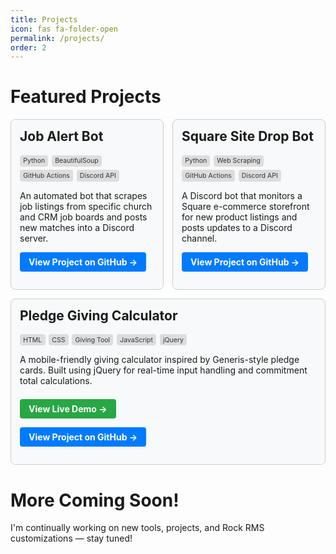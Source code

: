 ```yaml
---
title: Projects
icon: fas fa-folder-open
permalink: /projects/
order: 2
---
```


# Featured Projects

<div style="display: flex; flex-wrap: wrap; gap: 1em; justify-content: space-between;">
  <div style="flex: 1 1 48%; box-sizing: border-box; border: 1px solid var(--border-color, #ccc); border-radius: 8px; padding: 1em; background-color: var(--card-bg, #f8f9fa);">
    <h2 style="margin-top: 0;">Job Alert Bot</h2>
    <div style="display: flex; flex-wrap: wrap; gap: 0.4em; margin: 0.4em 0;">
      <span style="background: #ddd; color: #333; font-size: 0.75em; padding: 0.25em 0.5em; border-radius: 4px;">
        <i class="fab fa-python"></i> Python
      </span>
      <span style="background: #ddd; color: #333; font-size: 0.75em; padding: 0.25em 0.5em; border-radius: 4px;">
        <i class="fas fa-code"></i> BeautifulSoup
      </span>
      <span style="background: #ddd; color: #333; font-size: 0.75em; padding: 0.25em 0.5em; border-radius: 4px;">
        <i class="fas fa-robot"></i> GitHub Actions
      </span>
      <span style="background: #ddd; color: #333; font-size: 0.75em; padding: 0.25em 0.5em; border-radius: 4px;">
        <i class="fab fa-discord"></i> Discord API
      </span>
    </div>
    <p>An automated bot that scrapes job listings from specific church and CRM job boards and posts new matches into a Discord server.</p>
    <p><a href="https://github.com/skellyren/job-alert-bot" target="_blank" style="display: inline-block; background-color: #007bff; color: white; padding: 0.5em 1em; border-radius: 4px; text-decoration: none;"><strong>View Project on GitHub →</strong></a></p>
  </div>

  <div style="flex: 1 1 48%; box-sizing: border-box; border: 1px solid var(--border-color, #ccc); border-radius: 8px; padding: 1em; background-color: var(--card-bg, #f8f9fa);">
    <h2 style="margin-top: 0;">Square Site Drop Bot</h2>
    <div style="display: flex; flex-wrap: wrap; gap: 0.4em; margin: 0.4em 0;">
      <span style="background: #ddd; color: #333; font-size: 0.75em; padding: 0.25em 0.5em; border-radius: 4px;">
        <i class="fab fa-python"></i> Python
      </span>
      <span style="background: #ddd; color: #333; font-size: 0.75em; padding: 0.25em 0.5em; border-radius: 4px;">
        <i class="fas fa-search"></i> Web Scraping
      </span>
      <span style="background: #ddd; color: #333; font-size: 0.75em; padding: 0.25em 0.5em; border-radius: 4px;">
        <i class="fas fa-robot"></i> GitHub Actions
      </span>
      <span style="background: #ddd; color: #333; font-size: 0.75em; padding: 0.25em 0.5em; border-radius: 4px;">
        <i class="fab fa-discord"></i> Discord API
      </span>
    </div>
    <p>A Discord bot that monitors a Square e-commerce storefront for new product listings and posts updates to a Discord channel.</p>
    <p><a href="https://github.com/skellyren/square-site-drop-bot" target="_blank" style="display: inline-block; background-color: #007bff; color: white; padding: 0.5em 1em; border-radius: 4px; text-decoration: none;"><strong>View Project on GitHub →</strong></a></p>
  </div>

  <div style="flex: 1 1 48%; box-sizing: border-box; border: 1px solid var(--border-color, #ccc); border-radius: 8px; padding: 1em; background-color: var(--card-bg, #f8f9fa);">
    <h2 style="margin-top: 0;">Pledge Giving Calculator</h2>
    <div style="display: flex; flex-wrap: wrap; gap: 0.4em; margin: 0.4em 0;">
      <span style="background: #ddd; color: #333; font-size: 0.75em; padding: 0.25em 0.5em; border-radius: 4px;">
        <i class="fab fa-html5"></i> HTML
      </span>
      <span style="background: #ddd; color: #333; font-size: 0.75em; padding: 0.25em 0.5em; border-radius: 4px;">
        <i class="fab fa-css3-alt"></i> CSS
      </span>
      <span style="background: #ddd; color: #333; font-size: 0.75em; padding: 0.25em 0.5em; border-radius: 4px;">
        <i class="fas fa-calculator"></i> Giving Tool
      </span>
      <span style="background: #ddd; color: #333; font-size: 0.75em; padding: 0.25em 0.5em; border-radius: 4px;">
        <i class="fab fa-js"></i> JavaScript
      </span>
      <span style="background: #ddd; color: #333; font-size: 0.75em; padding: 0.25em 0.5em; border-radius: 4px;">
        <i class="fas fa-code"></i> jQuery
      </span>
    </div>
    <p>A mobile-friendly giving calculator inspired by Generis-style pledge cards. Built using jQuery for real-time input handling and commitment total calculations.</p>
    <p><a href="https://skellyren.github.io/pledge-giving-calculator/" target="_blank" style="display: inline-block; background-color: #28a745; color: white; padding: 0.5em 1em; border-radius: 4px; text-decoration: none; margin-top: 0.5em;"><strong>View Live Demo →</strong></a></p>
    <p><a href="https://github.com/SkellyRen/pledge-giving-calculator" target="_blank" style="display: inline-block; background-color: #007bff; color: white; padding: 0.5em 1em; border-radius: 4px; text-decoration: none;"><strong>View Project on GitHub →</strong></a></p>
  </div>
</div>

# More Coming Soon!

I'm continually working on new tools, projects, and Rock RMS customizations — stay tuned!

<!-- Cloudflare Web Analytics --><script defer src='https://static.cloudflareinsights.com/beacon.min.js' data-cf-beacon='{"token": "d9379ee741c54ed78d6f0ef8275dcd81"}'></script><!-- End Cloudflare Web Analytics -->

